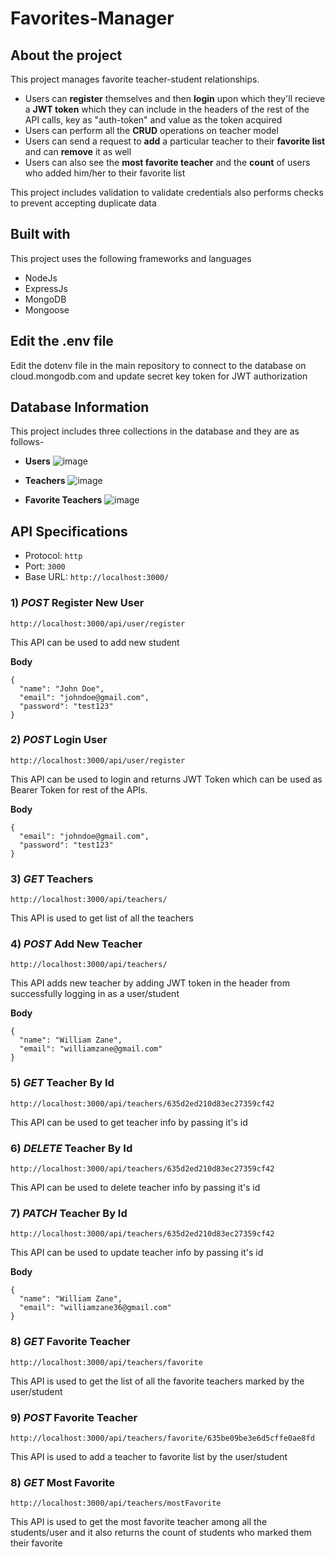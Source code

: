 # Favorites-Manager

## About the project
This project manages favorite teacher-student relationships.
* Users can **register** themselves and then **login** upon which they'll recieve a **JWT token** which they can include in the headers of the rest of the API calls, key as "auth-token" and value as the token acquired
* Users can perform all the **CRUD** operations on teacher model
* Users can send a request to **add** a particular teacher to their **favorite list** and can **remove** it as well
* Users can also see the **most favorite teacher** and the **count** of users who added him/her to their favorite list

This project includes validation to validate credentials also performs checks to prevent accepting duplicate data

## Built with
This project uses the following frameworks and languages
* NodeJs
* ExpressJs
* MongoDB
* Mongoose

## Edit the .env file
Edit the dotenv file in the main repository to connect to the database on cloud.mongodb.com and update secret key token for JWT authorization

## Database Information
This project includes three collections in the database and they are as follows-
* **Users**
![image](https://user-images.githubusercontent.com/61968230/198859402-4e7dd3a3-9438-48f5-8b88-4a67db464ac4.png)


* **Teachers**
![image](https://user-images.githubusercontent.com/61968230/198859430-85fa8ac8-0341-4b8e-aece-49b5b1d978dd.png)


* **Favorite Teachers**
![image](https://user-images.githubusercontent.com/61968230/198859608-4dff9453-1591-470b-9821-d2f8cd999475.png)


## API Specifications
* Protocol: `http`
* Port: `3000`
* Base URL: `http://localhost:3000/`

### 1) ***POST*** Register New User
  ```http://localhost:3000/api/user/register```
  
  This API can be used to add new student
  
  **Body**
  ```
  {
    "name": "John Doe",
    "email": "johndoe@gmail.com",
    "password": "test123"
  }
  ```

### 2) ***POST*** Login User
```http://localhost:3000/api/user/register```

This API can be used to login and returns JWT Token which can be used as Bearer Token for rest of the APIs.

**Body**
```
{
  "email": "johndoe@gmail.com",
  "password": "test123"
}
```

### 3) ***GET*** Teachers
```http://localhost:3000/api/teachers/```

This API is used to get list of all the teachers


### 4) ***POST*** Add New Teacher
```http://localhost:3000/api/teachers/```

This API adds new teacher by adding JWT token in the header from successfully logging in as a user/student

**Body**
```
{
  "name": "William Zane",
  "email": "williamzane@gmail.com"
}
```

### 5) ***GET*** Teacher By Id
```http://localhost:3000/api/teachers/635d2ed210d83ec27359cf42```

This API can be used to get teacher info by passing it's id

### 6) ***DELETE*** Teacher By Id
```http://localhost:3000/api/teachers/635d2ed210d83ec27359cf42```

This API can be used to delete teacher info by passing it's id


### 7) ***PATCH*** Teacher By Id
```http://localhost:3000/api/teachers/635d2ed210d83ec27359cf42```

This API can be used to update teacher info by passing it's id

**Body**
```
{
  "name": "William Zane",
  "email": "williamzane36@gmail.com"
}
 ```

### 8) ***GET*** Favorite Teacher
```http://localhost:3000/api/teachers/favorite```

This API is used to get the list of all the favorite teachers marked by the user/student


### 9) ***POST*** Favorite Teacher
```http://localhost:3000/api/teachers/favorite/635be09be3e6d5cffe0ae8fd```

This API is used to add a teacher to favorite list by the user/student

### 8) ***GET*** Most Favorite
```http://localhost:3000/api/teachers/mostFavorite```

This API is used to get the most favorite teacher among all the students/user and it also returns the count of students who marked them their favorite

